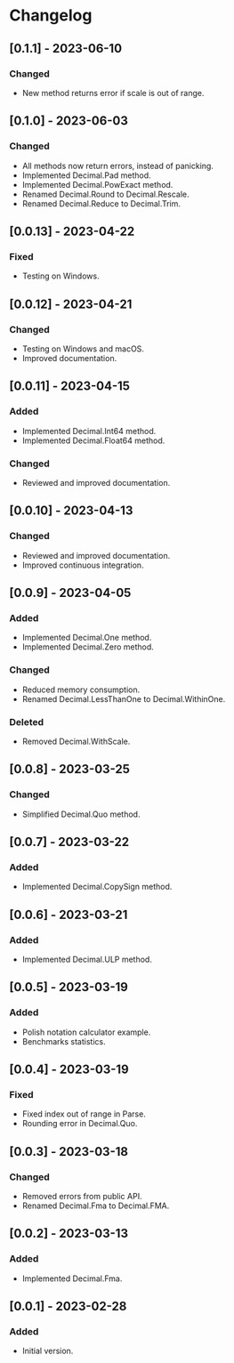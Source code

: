 # Changelog

## [0.1.1] - 2023-06-10

### Changed

- New method returns error if scale is out of range.

## [0.1.0] - 2023-06-03

### Changed

- All methods now return errors, instead of panicking.
- Implemented Decimal.Pad method.
- Implemented Decimal.PowExact method.
- Renamed Decimal.Round to Decimal.Rescale.
- Renamed Decimal.Reduce to Decimal.Trim.

## [0.0.13] - 2023-04-22

### Fixed

- Testing on Windows.

## [0.0.12] - 2023-04-21

### Changed

- Testing on Windows and macOS.
- Improved documentation.

## [0.0.11] - 2023-04-15

### Added

- Implemented Decimal.Int64 method.
- Implemented Decimal.Float64 method.

### Changed

- Reviewed and improved documentation.

## [0.0.10] - 2023-04-13

### Changed

- Reviewed and improved documentation.
- Improved continuous integration.

## [0.0.9] - 2023-04-05

### Added

- Implemented Decimal.One method.
- Implemented Decimal.Zero method.

### Changed

- Reduced memory consumption.
- Renamed Decimal.LessThanOne to Decimal.WithinOne.

### Deleted

- Removed Decimal.WithScale.

## [0.0.8] - 2023-03-25

### Changed

- Simplified Decimal.Quo method.

## [0.0.7] - 2023-03-22

### Added

- Implemented Decimal.CopySign method.

## [0.0.6] - 2023-03-21

### Added

- Implemented Decimal.ULP method.

## [0.0.5] - 2023-03-19

### Added

- Polish notation calculator example.
- Benchmarks statistics.

## [0.0.4] - 2023-03-19

### Fixed

- Fixed index out of range in Parse.
- Rounding error in Decimal.Quo.

## [0.0.3] - 2023-03-18

### Changed

- Removed errors from public API.
- Renamed Decimal.Fma to Decimal.FMA.

## [0.0.2] - 2023-03-13

### Added

- Implemented Decimal.Fma.

## [0.0.1] - 2023-02-28

### Added

- Initial version.
